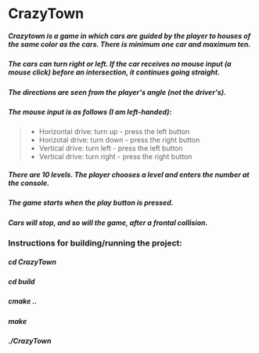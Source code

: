 # CrazyTown 
 ##### Crazytown is a game in which cars are guided by the player to houses of the same color as the cars. There is minimum one car and maximum ten.  
 ##### The cars can turn right or left. If the car receives no mouse input (a mouse click) before an intersection, it continues going straight.  
 ##### The directions are seen from the player's angle (not the driver's).  
 ##### The mouse input is as follows (I am left-handed):
> - Horizontal drive: turn up - press the left button
> - Horizotal drive: turn down - press the right button
> - Vertical drive: turn left - press the left button
> - Vertical drive: turn right - press the right button
##### There are 10 levels. The player chooses a level and enters the number at the console. 
##### The game starts when the play button is pressed.
##### Cars will stop, and so will the game, after a frontal collision.

### Instructions for building/running the project:
##### cd CrazyTown
##### cd build
##### cmake ..
##### make
##### ./CrazyTown
